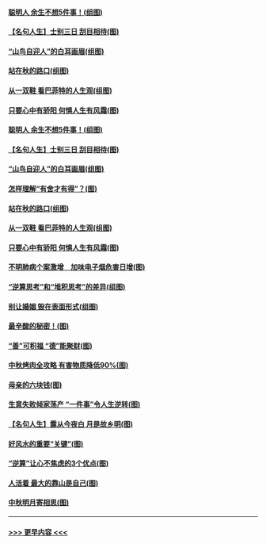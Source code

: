 #### [聪明人 余生不想5件事！(组图)](../pages/p8/907364.md?t=09152322) 
#### [【名句人生】士别三日 刮目相待(图)](../pages/p8/906988.md?t=09152322) 
#### [“山鸟自迎人”的白耳画眉(组图)](../pages/p8/907332.md?t=09152322) 
#### [站在秋的路口(组图)](../pages/p8/906914.md?t=09152322) 
#### [从一双鞋 看巴菲特的人生观(组图)](../pages/p8/907311.md?t=09152322) 
#### [只要心中有骄阳 何惧人生有风霜(图)](../pages/p8/907320.md?t=09152322) 
#### [聪明人 余生不想5件事！(组图)](../pages/p8/907364.md?t=09152322) 
#### [【名句人生】士别三日 刮目相待(图)](../pages/p8/906988.md?t=09152322) 
#### [“山鸟自迎人”的白耳画眉(组图)](../pages/p8/907332.md?t=09152322) 
#### [怎样理解“有舍才有得”？(图)](../pages/p8/906872.md?t=09152322) 
#### [站在秋的路口(组图)](../pages/p8/906914.md?t=09152322) 
#### [从一双鞋 看巴菲特的人生观(组图)](../pages/p8/907311.md?t=09152322) 
#### [只要心中有骄阳 何惧人生有风霜(图)](../pages/p8/907320.md?t=09152322) 
#### [不明肺病个案激增　加味电子烟危害日增(图)](../pages/p8/907307.md?t=09152322) 
#### [“逆算思考”和“堆积思考”的差异(组图)](../pages/p8/907229.md?t=09152322) 
#### [别让婚姻 毁在表面形式(组图)](../pages/p8/907118.md?t=09152322) 
#### [最辛酸的秘密！(图)](../pages/p8/906327.md?t=09152322) 
#### [“善”可积福 “德”能聚财(图)](../pages/p8/906906.md?t=09152322) 
#### [中秋烤肉全攻略 有害物质降低90%(图)](../pages/p8/907227.md?t=09152322) 
#### [母亲的六块钱(图)](../pages/p8/907107.md?t=09152322) 
#### [生意失败倾家荡产 “一件事”令人生逆转(图)](../pages/p8/907101.md?t=09152322) 
#### [【名句人生】露从今夜白 月是故乡明(图)](../pages/p8/906558.md?t=09152322) 
#### [好风水的重要“关键”(图)](../pages/p8/907087.md?t=09152322) 
#### [“逆算”让心不焦虑的3个优点(图)](../pages/p8/907070.md?t=09152322) 
#### [人活着 最大的靠山是自己(图)](../pages/p8/906329.md?t=09152322) 
#### [中秋明月寄相思(图)](../pages/p8/906932.md?t=09152322) 

----
#### [ >>> 更早内容 <<< ](../indexes/p8-earlier.md)
